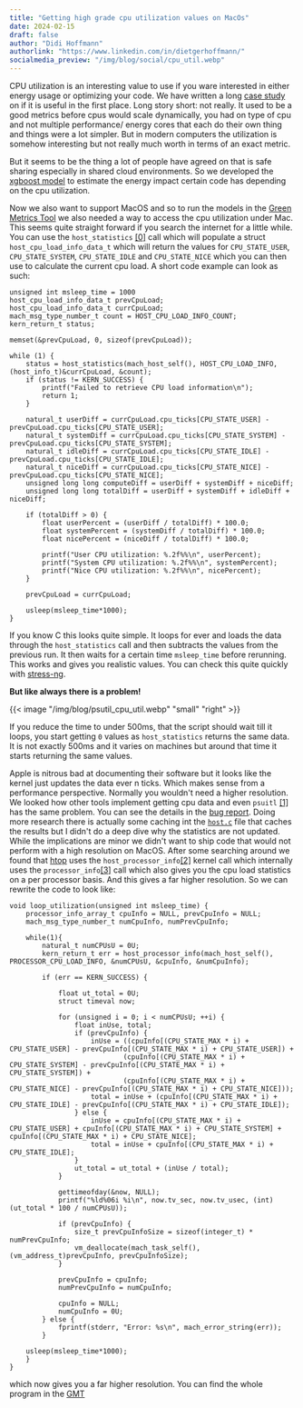 ```yaml
---
title: "Getting high grade cpu utilization values on MacOs"
date: 2024-02-15
draft: false
author: "Didi Hoffmann"
authorlink: "https://www.linkedin.com/in/dietgerhoffmann/"
socialmedia_preview: "/img/blog/social/cpu_util.webp"
---
```


CPU utilization is an interesting value to use if you ware interested in either energy usage or optimizing your code.
We have written a long [case study](/case-studies/cpu-utilization-usefulness/) on if it is useful in the first place.
Long story short: not really. It used to be a good metrics before cpus would scale dynamically, you had on type of
cpu and not multiple performance/ energy cores that each do their own thing and things were a lot simpler. But
in modern computers the utilization is somehow interesting but not really much worth in terms of an exact metric.

But it seems to be the thing a lot of people have agreed on that is safe sharing especially in shared cloud environments.
So we developed the [xgboost model](https://github.com/green-coding-solutions/spec-power-model) to estimate the energy
impact certain code has depending on the cpu utilization.

Now we also want to support MacOS and so to run the models in the [Green Metrics Tool](https://docs.green-coding.io/) we also needed a way to access the cpu utilization under Mac. This seems quite straight forward if you search the internet for a little while. You can use
the `host_statistics` [[0]](https://developer.apple.com/documentation/kernel/1502546-host_statistics) call which will populate a struct `host_cpu_load_info_data_t` which will return the values for `CPU_STATE_USER`, `CPU_STATE_SYSTEM`, `CPU_STATE_IDLE` and `CPU_STATE_NICE` which you can then use to calculate the current cpu load. A short code example can look as such:

```
unsigned int msleep_time = 1000
host_cpu_load_info_data_t prevCpuLoad;
host_cpu_load_info_data_t currCpuLoad;
mach_msg_type_number_t count = HOST_CPU_LOAD_INFO_COUNT;
kern_return_t status;

memset(&prevCpuLoad, 0, sizeof(prevCpuLoad));

while (1) {
    status = host_statistics(mach_host_self(), HOST_CPU_LOAD_INFO, (host_info_t)&currCpuLoad, &count);
    if (status != KERN_SUCCESS) {
        printf("Failed to retrieve CPU load information\n");
        return 1;
    }

    natural_t userDiff = currCpuLoad.cpu_ticks[CPU_STATE_USER] - prevCpuLoad.cpu_ticks[CPU_STATE_USER];
    natural_t systemDiff = currCpuLoad.cpu_ticks[CPU_STATE_SYSTEM] - prevCpuLoad.cpu_ticks[CPU_STATE_SYSTEM];
    natural_t idleDiff = currCpuLoad.cpu_ticks[CPU_STATE_IDLE] - prevCpuLoad.cpu_ticks[CPU_STATE_IDLE];
    natural_t niceDiff = currCpuLoad.cpu_ticks[CPU_STATE_NICE] - prevCpuLoad.cpu_ticks[CPU_STATE_NICE];
    unsigned long long computeDiff = userDiff + systemDiff + niceDiff;
    unsigned long long totalDiff = userDiff + systemDiff + idleDiff + niceDiff;

    if (totalDiff > 0) {
        float userPercent = (userDiff / totalDiff) * 100.0;
        float systemPercent = (systemDiff / totalDiff) * 100.0;
        float nicePercent = (niceDiff / totalDiff) * 100.0;

        printf("User CPU utilization: %.2f%%\n", userPercent);
        printf("System CPU utilization: %.2f%%\n", systemPercent);
        printf("Nice CPU utilization: %.2f%%\n", nicePercent);
    }

    prevCpuLoad = currCpuLoad;

    usleep(msleep_time*1000);
}
```

If you know C this looks quite simple. It loops for ever and loads the data through the `host_statistics` call and then
subtracts the values from the previous run. It then waits for a certain time `msleep_time` before rerunning.
This works and gives you realistic values. You can check this quite quickly with [stress-ng](https://github.com/ColinIanKing/stress-ng).

**But like always there is a problem!**

{{< image "/img/blog/psutil_cpu_util.webp" "small" "right" >}}

If you reduce the time to under 500ms, that the script should wait till it loops, you start getting `0` values as `host_statistics`
returns the same data. It is not exactly 500ms and it varies on machines but around that time it starts returning the same values.

Apple is nitrous bad at documenting their software but it looks like the kernel just updates the data ever n ticks. Which
makes sense from a performance perspective. Normally you wouldn't need a higher resolution. We looked how other tools
implement getting cpu data and even `psuitl` [[1]](https://pypi.org/project/psutil/) has the same problem. You can see the details in the
[bug report](https://github.com/giampaolo/psutil/issues/2368). Doing more research there is actually some caching int the [`host.c`](https://gitea.com/matteyeux/darwin-xnu/src/branch/master/osfmk/kern/host.c#L342) file that caches the results but I didn't do a deep dive why the statistics are not updated.
While the implications are minor we didn't want to ship code that would not perform with a high resolution on MacOS. After
some searching around we found that [htop](https://github.com/htop-dev/htop) uses the `host_processor_info`[[2]](https://developer.apple.com/documentation/kernel/1502854-host_processor_info) kernel call which internally uses the `processor_info`[[3]](https://opensource.apple.com/source/xnu/xnu-792/osfmk/mach/processor_info.h.auto.html) call which also gives you the cpu load statistics on a per processor basis. And this gives a far higher resolution. So we can rewrite the code to look like:
```
void loop_utilization(unsigned int msleep_time) {
    processor_info_array_t cpuInfo = NULL, prevCpuInfo = NULL;
    mach_msg_type_number_t numCpuInfo, numPrevCpuInfo;

    while(1){
        natural_t numCPUsU = 0U;
        kern_return_t err = host_processor_info(mach_host_self(), PROCESSOR_CPU_LOAD_INFO, &numCPUsU, &cpuInfo, &numCpuInfo);

        if (err == KERN_SUCCESS) {

            float ut_total = 0U;
            struct timeval now;

            for (unsigned i = 0; i < numCPUsU; ++i) {
                float inUse, total;
                if (prevCpuInfo) {
                    inUse = ((cpuInfo[(CPU_STATE_MAX * i) + CPU_STATE_USER] - prevCpuInfo[(CPU_STATE_MAX * i) + CPU_STATE_USER]) +
                            (cpuInfo[(CPU_STATE_MAX * i) + CPU_STATE_SYSTEM] - prevCpuInfo[(CPU_STATE_MAX * i) + CPU_STATE_SYSTEM]) +
                            (cpuInfo[(CPU_STATE_MAX * i) + CPU_STATE_NICE] - prevCpuInfo[(CPU_STATE_MAX * i) + CPU_STATE_NICE]));
                    total = inUse + (cpuInfo[(CPU_STATE_MAX * i) + CPU_STATE_IDLE] - prevCpuInfo[(CPU_STATE_MAX * i) + CPU_STATE_IDLE]);
                } else {
                    inUse = cpuInfo[(CPU_STATE_MAX * i) + CPU_STATE_USER] + cpuInfo[(CPU_STATE_MAX * i) + CPU_STATE_SYSTEM] + cpuInfo[(CPU_STATE_MAX * i) + CPU_STATE_NICE];
                    total = inUse + cpuInfo[(CPU_STATE_MAX * i) + CPU_STATE_IDLE];
                }
                ut_total = ut_total + (inUse / total);
            }

            gettimeofday(&now, NULL);
            printf("%ld%06i %i\n", now.tv_sec, now.tv_usec, (int)(ut_total * 100 / numCPUsU));

            if (prevCpuInfo) {
                size_t prevCpuInfoSize = sizeof(integer_t) * numPrevCpuInfo;
                vm_deallocate(mach_task_self(), (vm_address_t)prevCpuInfo, prevCpuInfoSize);
            }

            prevCpuInfo = cpuInfo;
            numPrevCpuInfo = numCpuInfo;

            cpuInfo = NULL;
            numCpuInfo = 0U;
        } else {
            fprintf(stderr, "Error: %s\n", mach_error_string(err));
        }

    usleep(msleep_time*1000);
    }
}
```
which now gives you a far higher resolution. You can find the whole program in the [GMT](https://github.com/green-coding-solutions/green-metrics-tool/blob/7d8a7bda7f40c34c69e1fdaa34f03f7ce32e577b/metric_providers/cpu/utilization/mac/system/source.c)

